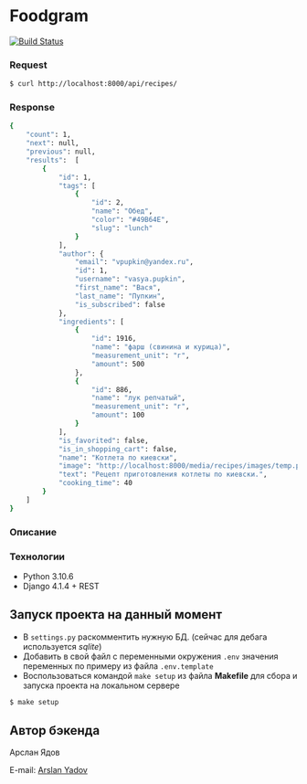 # Foodgram 
[![Build Status](https://github.com/ArslanYadov/foodgram-project-react/actions/workflows/foodgram_workflow.yml/badge.svg)](https://github.com/ArslanYadov/foodgram-project-react/actions/workflows/foodgram_workflow.yml/badge.svg)

### Request
``` bash
$ curl http://localhost:8000/api/recipes/
```
### Response
``` bash
{
    "count": 1,
    "next": null,
    "previous": null,
    "results":  [
        {
            "id": 1,
            "tags": [
                {
                    "id": 2,
                    "name": "Обед",
                    "color": "#49B64E",
                    "slug": "lunch"
                }
            ],
            "author": {
                "email": "vpupkin@yandex.ru",
                "id": 1,
                "username": "vasya.pupkin",
                "first_name": "Вася",
                "last_name": "Пупкин",
                "is_subscribed": false
            },
            "ingredients": [
                {
                    "id": 1916,
                    "name": "фарш (свинина и курица)",
                    "measurement_unit": "г",
                    "amount": 500
                },
                {
                    "id": 886,
                    "name": "лук репчатый",
                    "measurement_unit": "г",
                    "amount": 100
                }
            ],
            "is_favorited": false,
            "is_in_shopping_cart": false,
            "name": "Котлета по киевски",
            "image": "http://localhost:8000/media/recipes/images/temp.png",
            "text": "Рецепт приготовления котлеты по киевски.",
            "cooking_time": 40
        }
    ]
}
```
### Описание

### Технологии
* Python 3.10.6
* Django 4.1.4 + REST
## Запуск проекта на данный момент
- В `settings.py` раскомментить нужную БД. (сейчас для дебага используется _sqlite_)
- Добавить в свой файл с переменными окружения `.env` значения переменных по примеру из файла `.env.template`
- Воспользоваться командой `make setup` из файла **Makefile** для сбора и запуска проекта на локальном сервере
``` bash
$ make setup
```
## Автор бэкенда
Арслан Ядов

E-mail:
[Arslan Yadov](mailto:arslanyadov@yandex.ru?subject=foodgram%20diplom%20project)
